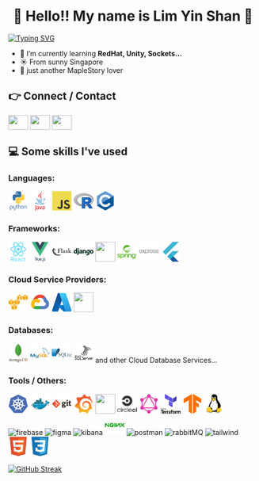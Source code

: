 <!-- [![Typing SVG](https://readme-typing-svg.demolab.com?font=Fira+Code&duration=2500&pause=1000&color=F70303&center=true&vCenter=true&width=600&lines=Hello+friends%2C+welcome+to+my+GitHub+profile!!;Hola+amigos%2C+bienvenidos+a+mi+perfil+de+GitHub!!;%E5%A4%A7%E5%AE%B6%E5%A5%BD%EF%BC%8C%E6%AC%A2%E8%BF%8E%E6%9D%A5%E5%88%B0%E6%88%91%E7%9A%84GitHub!!)](https://git.io/typing-svg) -->


<h1 align="center">🥳 Hello!! My name is Lim Yin Shan 👋</h1>
<!-- <h3 align="center">I am a cloud engineer / solution architect / software engineer / game developer enthusiast</h3> -->

[![Typing SVG](https://readme-typing-svg.demolab.com?font=Fira+Code&duration=2500&pause=1000&color=F72727&vCenter=true&width=600&height=20&lines=I+am+a+cloud+engineer+enthusiast;I+am+a+software+engineer+enthusiast;I+am+a+solution+architect+enthusiast;I+am+a+game+developer+enthusiast)](https://git.io/typing-svg)

- 🌱 I’m currently learning **RedHat, Unity, Sockets...**
- ☀️ From sunny Singapore
- 🍄 just another MapleStory lover
 
<h2>👉 Connect / Contact</h2>

<p align="left">
  <a href="https://www.linkedin.com/in/lim-yin-shan/"><img src="https://cdn.jsdelivr.net/npm/simple-icons@3.0.1/icons/linkedin.svg" align="center" height="30" width="40"/></a>
  <a href="https://github.com/jenniupdates/"><img src="https://cdn.jsdelivr.net/npm/simple-icons@3.0.1/icons/github.svg" align="center" height="30" width="40"/></a>
  <a href="mailto:ysimptstuff@gmail.com"><img src="https://cdn.jsdelivr.net/npm/simple-icons@3.0.1/icons/gmail.svg" align="center" height="30" width="40"/></a>
</p>

<h2>💻 Some skills I've used</h2>

<h3 align="left">Languages:</h3>
<p align="left">
  <img src="https://raw.githubusercontent.com/devicons/devicon/master/icons/python/python-original-wordmark.svg" width="40" height="40"/>
  <img src="https://raw.githubusercontent.com/devicons/devicon/master/icons/java/java-original-wordmark.svg" width="40" height="40"/>
  <img src="https://raw.githubusercontent.com/devicons/devicon/master/icons/javascript/javascript-original.svg" width="40" height="40"/>
  <img src="https://raw.githubusercontent.com/devicons/devicon/master/icons/r/r-original.svg" width="40" height="40"/>
  <img src="https://raw.githubusercontent.com/devicons/devicon/master/icons/c/c-original.svg" width="40" height="40"/>
</p>

<h3 align="left">Frameworks:</h3>
<p align="left">
  <img src="https://raw.githubusercontent.com/devicons/devicon/master/icons/react/react-original-wordmark.svg" width="40" height="40"/>
  <img src="https://raw.githubusercontent.com/devicons/devicon/master/icons/vuejs/vuejs-original-wordmark.svg" width="40" height="40"/>
  <img src="https://raw.githubusercontent.com/devicons/devicon/master/icons/flask/flask-original-wordmark.svg" width="40" height="40"/>
  <img src="https://raw.githubusercontent.com/devicons/devicon/master/icons/django/django-plain-wordmark.svg" width="40" height="40"/>
  <img src="https://raw.githubusercontent.com/devicons/devicon/master/icons/nodejs/nodejs-original-wordmarkk.svg" width="40" height="40"/>
  <img src="https://raw.githubusercontent.com/devicons/devicon/master/icons/spring/spring-original-wordmark.svg" width="40" height="40"/>
  <img src="https://raw.githubusercontent.com/devicons/devicon/master/icons/express/express-original-wordmark.svg" width="40" height="40"/>
  <img src="https://raw.githubusercontent.com/devicons/devicon/master/icons/flutter/flutter-original.svg" width="40" height="40"/>
</p>

<h3 align="left">Cloud Service Providers:</h3>
<p align="left">
  <img src="https://raw.githubusercontent.com/devicons/devicon/master/icons/amazonwebservices/amazonwebservices-original.svg" width="40" height="40"/>
  <img src="https://raw.githubusercontent.com/devicons/devicon/master/icons/googlecloud/googlecloud-original.svg" width="40" height="40"/>
  <img src="https://raw.githubusercontent.com/devicons/devicon/master/icons/azure/azure-original.svg" width="40" height="40"/>
  <img src="https://www.ibm.com/brand/experience-guides/developer/b1db1ae501d522a1a4b49613fe07c9f1/01_8-bar-positive.svg" width="40" height="40"/>
</p>

<h3 align="left">Databases:</h3>
<p align="left">
  <img src="https://raw.githubusercontent.com/devicons/devicon/master/icons/mongodb/mongodb-original-wordmark.svg" width="40" height="40"/>
  <img src="https://raw.githubusercontent.com/devicons/devicon/master/icons/mysql/mysql-original-wordmark.svg" width="40" height="40"/>
  <img src="https://raw.githubusercontent.com/devicons/devicon/master/icons/sqlite/sqlite-original-wordmark.svg" width="40" height="40"/>
  <img src="https://raw.githubusercontent.com/devicons/devicon/master/icons/microsoftsqlserver/microsoftsqlserver-plain-wordmark.svg" width="40" height="40"/>
  and other Cloud Database Services...
</p>

<h3 align="left">Tools / Others:</h3>
<p align="left">
  <img src="https://raw.githubusercontent.com/devicons/devicon/master/icons/kubernetes/kubernetes-plain.svg" width="40" height="40"/>
  <img src="https://raw.githubusercontent.com/devicons/devicon/master/icons/docker/docker-original.svg" width="40" height="40"/>
  <img src="https://raw.githubusercontent.com/devicons/devicon/master/icons/git/git-original-wordmark.svg" width="40" height="40"/>
  <img src="https://raw.githubusercontent.com/devicons/devicon/master/icons/grafana/grafana-original.svg" width="40" height="40"/>
  <img src="https://images.contentstack.io/v3/assets/bltefdd0b53724fa2ce/blt601c406b0b5af740/620577381692951393fdf8d6/elastic-logo-cluster.svg" width="40" height="40"/>
  <img src="https://raw.githubusercontent.com/devicons/devicon/master/icons/circleci/circleci-plain-wordmark.svg" width="40" height="40"/>
  <img src="https://raw.githubusercontent.com/devicons/devicon/master/icons/graphql/graphql-plain.svg" width="40" height="40"/>
  <img src="https://raw.githubusercontent.com/devicons/devicon/master/icons/terraform/terraform-original-wordmark.svg" width="40" height="40"/>
  <img src="https://raw.githubusercontent.com/devicons/devicon/master/icons/tensorflow/tensorflow-original.svg" width="40" height="40"/>
  <img src="https://raw.githubusercontent.com/devicons/devicon/master/icons/linux/linux-original.svg" width="40" height="40"/>
  <img src="https://www.vectorlogo.zone/logos/firebase/firebase-icon.svg" alt="firebase" width="40" height="40"/>
  <img src="https://www.vectorlogo.zone/logos/figma/figma-icon.svg" alt="figma" width="40" height="40"/>
  <img src="https://www.vectorlogo.zone/logos/elasticco_kibana/elasticco_kibana-icon.svg" alt="kibana" width="40" height="40"/>
  <img src="https://raw.githubusercontent.com/devicons/devicon/master/icons/nginx/nginx-original.svg" width="40" height="40"/>
  <img src="https://www.vectorlogo.zone/logos/getpostman/getpostman-icon.svg" alt="postman" width="40" height="40"/>
  <img src="https://www.vectorlogo.zone/logos/rabbitmq/rabbitmq-icon.svg" alt="rabbitMQ" width="40" height="40"/>
  <img src="https://www.vectorlogo.zone/logos/tailwindcss/tailwindcss-icon.svg" alt="tailwind" width="40" height="40"/>
  <img src="https://raw.githubusercontent.com/devicons/devicon/master/icons/html5/html5-original.svg" width="40" height="40"/>
  <img src="https://raw.githubusercontent.com/devicons/devicon/master/icons/css3/css3-original.svg" width="40" height="40"/>
</p>

[![GitHub Streak](https://streak-stats.demolab.com?user=jenniupdates&theme=blood&hide_border=true&border_radius=15&background=F8F8F8&hide_current_streak=true)](https://git.io/streak-stats)
